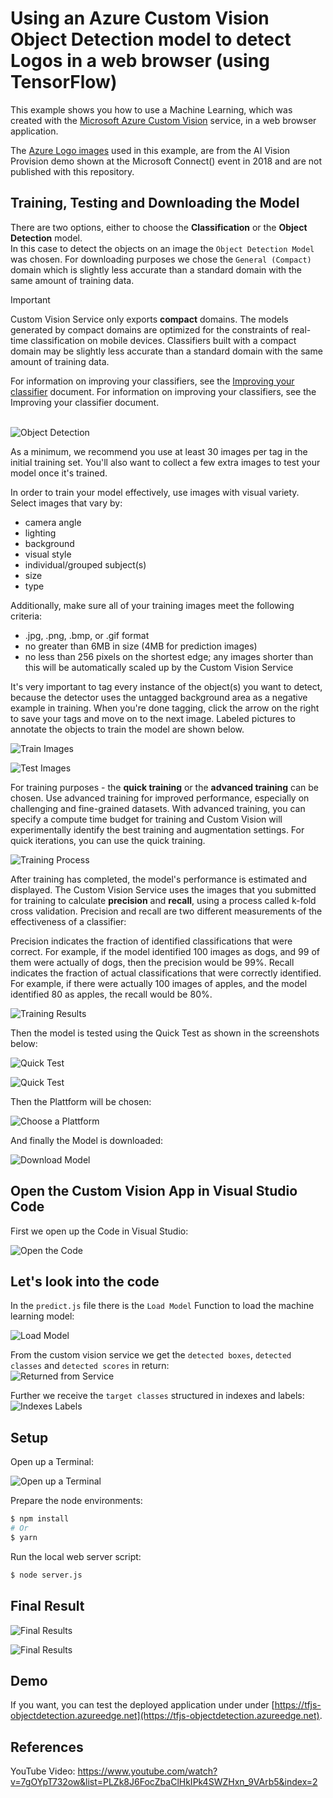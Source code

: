 # Using an Azure Custom Vision Object Detection model to detect Logos in a web browser (using TensorFlow)

This example shows you how to use a Machine Learning, which was created with the [Microsoft Azure Custom Vision](https://azure.microsoft.com/en-us/services/cognitive-services/custom-vision-service/) service, in a web browser application.

The [Azure Logo images](https://github.com/microsoft/AIVisualProvision/tree/master/Documents/Images/Training_DataSet) used in this example, are from the AI Vision Provision demo shown at the Microsoft Connect() event in 2018 and are not published with this repository.

## Training, Testing and Downloading the Model

There are two options, either to choose the __Classification__ or the __Object Detection__ model. <br>
In this case to detect the objects on an image the `Object Detection Model` was chosen. For downloading purposes we chose the `General (Compact)` domain which is slightly less accurate than a standard domain with the same amount of training data.

> [!IMPORTANT]
> Custom Vision Service only exports __compact__ domains. The models generated by compact domains are optimized for the constraints of real-time classification on mobile devices. Classifiers built with a compact domain may be slightly less accurate than a standard domain with the same amount of training data.
>
> For information on improving your classifiers, see the [Improving your classifier](getting-started-improving-your-classifier.md) document. For information on improving your classifiers, see the Improving your classifier document.
<br><br>

![Object Detection](./images/ObjectDetection.png)

As a minimum, we recommend you use at least 30 images per tag in the initial training set. You'll also want to collect a few extra images to test your model once it's trained.

In order to train your model effectively, use images with visual variety. Select images that vary by:
- camera angle
- lighting
- background
- visual style
- individual/grouped subject(s)
- size
- type

Additionally, make sure all of your training images meet the following criteria:
- .jpg, .png, .bmp, or .gif format
- no greater than 6MB in size (4MB for prediction images)
- no less than 256 pixels on the shortest edge; any images shorter than this will be automatically scaled up by the Custom Vision Service

It's very important to tag every instance of the object(s) you want to detect, because the detector uses the untagged background area as a negative example in training. When you're done tagging, click the arrow on the right to save your tags and move on to the next image.
Labeled pictures to annotate the objects to train the model are shown below.

![Train Images](./images/TrainImages.png)

![Test Images](./images/TrainImages2.png)

For training purposes - the **quick training** or the **advanced training** can be chosen.
Use advanced training for improved performance, especially on challenging and fine-grained datasets.
With advanced training, you can specify a compute time budget for training and Custom Vision will experimentally identify the best training and augmentation settings. For quick iterations, you can use the quick training.

![Training Process](./images/TrainProcess.png)

After training has completed, the model's performance is estimated and displayed. The Custom Vision Service uses the images that you submitted for training to calculate **precision** and **recall**, using a process called k-fold cross validation. Precision and recall are two different measurements of the effectiveness of a classifier:

Precision indicates the fraction of identified classifications that were correct. For example, if the model identified 100 images as dogs, and 99 of them were actually of dogs, then the precision would be 99%.
Recall indicates the fraction of actual classifications that were correctly identified. For example, if there were actually 100 images of apples, and the model identified 80 as apples, the recall would be 80%.

![Training Results](./images/TrainResultIteration1.png)

Then the model is tested using the Quick Test as shown in the screenshots below:

![Quick Test](./images/QuickTest.png)

![Quick Test](./images/QuickTest2.png)

Then the Plattform will be chosen:

![Choose a Plattform](./images/ChoosePlattform.png)

And finally the Model is downloaded:

![Download Model](./images/DownloadModel.png)

## Open the Custom Vision App in Visual Studio Code

First we open up the Code in Visual Studio:

![Open the Code](./images/VisualStudioCode.png)

## Let's look into the code

In the `predict.js` file there is the `Load Model` Function to load the machine learning model:

![Load Model](./images/loadModel.png)

From the custom vision service we get the `detected boxes`, `detected classes` and `detected scores` in return:
<br>
![Returned from Service](./images/ReturnService.png)

Further we receive the `target classes` structured in indexes and labels:
<br>
![Indexes Labels](./images/IndexesLabels.png)

## Setup

Open up a Terminal:

![Open up a Terminal](./images/visualstudiocodeterminal.png)

Prepare the node environments:
```sh
$ npm install
# Or
$ yarn
```

Run the local web server script:
```sh
$ node server.js
```

## Final Result

![Final Results](./images/FinalResult.png)

![Final Results](./images/FinalResult2.png)

## Demo

If you want, you can test the deployed application under under [https://tfjs-objectdetection.azureedge.net](https://tfjs-objectdetection.azureedge.net).


## References
 YouTube Video: https://www.youtube.com/watch?v=7gOYpT732ow&list=PLZk8J6FocZbaClHkIPk4SWZHxn_9VArb5&index=2


